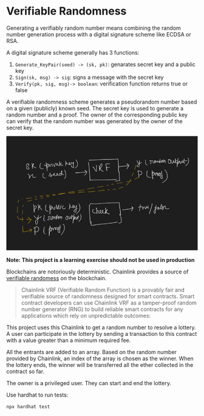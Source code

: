 # Verifiable Randomness

Generating a verifiably random number means combining the random number generation process with a digital signature scheme like ECDSA or RSA.

A digital signature scheme generally has 3 functions:

1. `Generate_KeyPair(seed) -> (sk, pk)`: genarates secret key and a public key
2. `Sign(sk, msg) -> sig`: signs a message with the secret key
3. `Verify(pk, sig, msg)-> boolean`: verification function returns true or false 

A verifiable randomness scheme generates a pseudorandom number based on a given (publicly) known seed. The secret key is used to generate a random number and a proof. The owner of the corresponding public key can verify that the random number was generated by the owner of the secret key. 

![VRF Overview](https://github.com/avichalp/verifiable-randomness/blob/main/vrf.png)

**Note: This project is a learning exercise should not be used in production**

Blockchains are notoriously deterministic. Chainlink provides a source of [verifiable randomess](https://docs.chain.link/docs/chainlink-vrf/) on the blockchain.

> Chainlink VRF (Verifiable Random Function) is a provably fair and verifiable source of randomness designed for smart contracts. Smart contract developers can use Chainlink VRF as a tamper-proof random number generator (RNG) to build reliable smart contracts for any applications which rely on unpredictable outcomes:

This project uses this Chainlink to get a random number to resolve a lottery. A user can participate in the lottery by sending a transaction to this contract with a value greater than a minimum required fee.

All the entrants are added to an array. Based on the random number provided by Chainlink, an index of the array is chosen as the winner. When the lottery ends, the winner will be transferred all the ether collected in the contract so far.

The owner is a privileged user. They can start and end the lottery.

Use hardhat to run tests:

```shell
npx hardhat test
```
